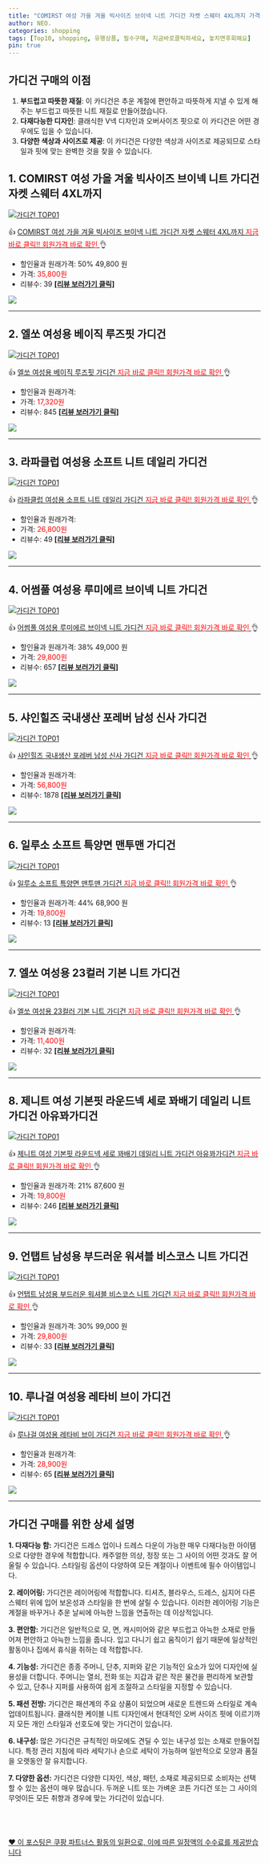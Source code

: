 ```yaml
---
title: "COMIRST 여성 가을 겨울 빅사이즈 브이넥 니트 가디건 자켓 스웨터 4XL까지 가격 최저가 할인가 가디건 최저가 추천 제품 비교"
author: NEO.
categories: shopping
tags: [Top10, shopping, 유행상품, 필수구매, 지금바로클릭하세요, 놓치면후회해요]
pin: true
---
```

## 가디건 구매의 이점
1. **부드럽고 따뜻한 재질**: 이 카디건은 추운 계절에 편안하고 따뜻하게 지낼 수 있게 해주는 부드럽고 따뜻한 니트 재질로 만들어졌습니다.
2. **다재다능한 디자인**: 클래식한 V넥 디자인과 오버사이즈 핏으로 이 카디건은 어떤 경우에도 입을 수 있습니다.
3. **다양한 색상과 사이즈로 제공**: 이 카디건은 다양한 색상과 사이즈로 제공되므로 스타일과 핏에 맞는 완벽한 것을 찾을 수 있습니다.

   

## 1. COMIRST 여성 가을 겨울 빅사이즈 브이넥 니트 가디건 자켓 스웨터 4XL까지

[![가디건 TOP01](https://thumbnail7.coupangcdn.com/thumbnails/remote/490x490ex/image/vendor_inventory/2707/6ea1014830a7753b73baf8766fb88745774ea13caa2c1e4b2eb4e47b7039.jpg)](https://link.coupang.com/re/AFFSDP?lptag=AF3617701&subid=GithubCoopas&pageKey=7616355994&traceid=V0-153&itemId=20182824707&vendorItemId=87650989563)


👍 [COMIRST 여성 가을 겨울 빅사이즈 브이넥 니트 가디건 자켓 스웨터 4XL까지 <font color=red> 지금 바로 클릭!! 회원가격 바로 확인 </font> ](https://link.coupang.com/re/AFFSDP?lptag=AF3617701&subid=GithubCoopas&pageKey=7616355994&traceid=V0-153&itemId=20182824707&vendorItemId=87650989563) 👌 


- 할인율과 원래가격: 50%  49,800   원
- 가격: <span style='color:red'>35,800원</span>
- 리뷰수: 39  [**[리뷰 보러가기 클릭]**](https://link.coupang.com/re/AFFSDP?lptag=AF3617701&subid=GithubCoopas&pageKey=7616355994&traceid=V0-153&itemId=20182824707&vendorItemId=87650989563)

[![](/discount_price.png)](https://link.coupang.com/re/AFFSDP?lptag=AF3617701&subid=GithubCoopas&pageKey=7616355994&traceid=V0-153&itemId=20182824707&vendorItemId=87650989563)

---


   

## 2. 엘쏘 여성용 베이직 루즈핏 가디건

[![가디건 TOP01](https://thumbnail8.coupangcdn.com/thumbnails/remote/490x490ex/image/rs_quotation_api/hegmdh2t/9eef0561524f440cb117d3259c358ea5.jpg)](https://link.coupang.com/re/AFFSDP?lptag=AF3617701&subid=GithubCoopas&pageKey=7480653833&traceid=V0-153&itemId=19539480195&vendorItemId=86647794117)


👍 [엘쏘 여성용 베이직 루즈핏 가디건 <font color=red> 지금 바로 클릭!! 회원가격 바로 확인 </font> ](https://link.coupang.com/re/AFFSDP?lptag=AF3617701&subid=GithubCoopas&pageKey=7480653833&traceid=V0-153&itemId=19539480195&vendorItemId=86647794117) 👌 


- 할인율과 원래가격: 
- 가격: <span style='color:red'>17,320원</span>
- 리뷰수: 845  [**[리뷰 보러가기 클릭]**](https://link.coupang.com/re/AFFSDP?lptag=AF3617701&subid=GithubCoopas&pageKey=7480653833&traceid=V0-153&itemId=19539480195&vendorItemId=86647794117)

[![](/discount_price.png)](https://link.coupang.com/re/AFFSDP?lptag=AF3617701&subid=GithubCoopas&pageKey=7480653833&traceid=V0-153&itemId=19539480195&vendorItemId=86647794117)

---


   

## 3. 라파클럽 여성용 소프트 니트 데일리 가디건

[![가디건 TOP01](https://thumbnail10.coupangcdn.com/thumbnails/remote/490x490ex/image/vendor_inventory/b441/de7ebc2b66356662b13b27ea3a871a4abf13a7b468c6e15ac7a002a5c409.jpg)](https://link.coupang.com/re/AFFSDP?lptag=AF3617701&subid=GithubCoopas&pageKey=7279190762&traceid=V0-153&itemId=18581050449&vendorItemId=85717687803)


👍 [라파클럽 여성용 소프트 니트 데일리 가디건 <font color=red> 지금 바로 클릭!! 회원가격 바로 확인 </font> ](https://link.coupang.com/re/AFFSDP?lptag=AF3617701&subid=GithubCoopas&pageKey=7279190762&traceid=V0-153&itemId=18581050449&vendorItemId=85717687803) 👌 


- 할인율과 원래가격: 
- 가격: <span style='color:red'>26,800원</span>
- 리뷰수: 49  [**[리뷰 보러가기 클릭]**](https://link.coupang.com/re/AFFSDP?lptag=AF3617701&subid=GithubCoopas&pageKey=7279190762&traceid=V0-153&itemId=18581050449&vendorItemId=85717687803)

[![](/discount_price.png)](https://link.coupang.com/re/AFFSDP?lptag=AF3617701&subid=GithubCoopas&pageKey=7279190762&traceid=V0-153&itemId=18581050449&vendorItemId=85717687803)

---


   

## 4. 어썸풀 여성용 루미에르 브이넥 니트 가디건

[![가디건 TOP01](https://thumbnail8.coupangcdn.com/thumbnails/remote/490x490ex/image/rs_quotation_api/dcwny5ki/75360f62c6db45a48069fd93fcca2149.jpg)](https://link.coupang.com/re/AFFSDP?lptag=AF3617701&subid=GithubCoopas&pageKey=7571219641&traceid=V0-153&itemId=19967628850&vendorItemId=87066212313)


👍 [어썸풀 여성용 루미에르 브이넥 니트 가디건 <font color=red> 지금 바로 클릭!! 회원가격 바로 확인 </font> ](https://link.coupang.com/re/AFFSDP?lptag=AF3617701&subid=GithubCoopas&pageKey=7571219641&traceid=V0-153&itemId=19967628850&vendorItemId=87066212313) 👌 


- 할인율과 원래가격: 38%  49,000   원
- 가격: <span style='color:red'>29,800원</span>
- 리뷰수: 657  [**[리뷰 보러가기 클릭]**](https://link.coupang.com/re/AFFSDP?lptag=AF3617701&subid=GithubCoopas&pageKey=7571219641&traceid=V0-153&itemId=19967628850&vendorItemId=87066212313)

[![](/discount_price.png)](https://link.coupang.com/re/AFFSDP?lptag=AF3617701&subid=GithubCoopas&pageKey=7571219641&traceid=V0-153&itemId=19967628850&vendorItemId=87066212313)

---


   

## 5. 샤인힐즈 국내생산 포레버 남성 신사 가디건

[![가디건 TOP01](https://thumbnail8.coupangcdn.com/thumbnails/remote/490x490ex/image/vendor_inventory/images/2018/08/23/12/6/d96dec7a-fe0d-4d1a-9ab1-d1ef3f88b9b0.jpg)](https://link.coupang.com/re/AFFSDP?lptag=AF3617701&subid=GithubCoopas&pageKey=10238044&traceid=V0-153&itemId=44928223&vendorItemId=88242446407)


👍 [샤인힐즈 국내생산 포레버 남성 신사 가디건 <font color=red> 지금 바로 클릭!! 회원가격 바로 확인 </font> ](https://link.coupang.com/re/AFFSDP?lptag=AF3617701&subid=GithubCoopas&pageKey=10238044&traceid=V0-153&itemId=44928223&vendorItemId=88242446407) 👌 


- 할인율과 원래가격: 
- 가격: <span style='color:red'>56,800원</span>
- 리뷰수: 1878  [**[리뷰 보러가기 클릭]**](https://link.coupang.com/re/AFFSDP?lptag=AF3617701&subid=GithubCoopas&pageKey=10238044&traceid=V0-153&itemId=44928223&vendorItemId=88242446407)

[![](/discount_price.png)](https://link.coupang.com/re/AFFSDP?lptag=AF3617701&subid=GithubCoopas&pageKey=10238044&traceid=V0-153&itemId=44928223&vendorItemId=88242446407)

---


   

## 6. 일루소 소프트 특양면 맨투맨 가디건

[![가디건 TOP01](https://thumbnail9.coupangcdn.com/thumbnails/remote/490x490ex/image/vendor_inventory/e6e8/9d723c85d11035c9d7eb2f6f066a0ba9c67e3aab8ce9d2c35e32588cd1f1.jpg)](https://link.coupang.com/re/AFFSDP?lptag=AF3617701&subid=GithubCoopas&pageKey=6285674093&traceid=V0-153&itemId=12927079550&vendorItemId=80199760611)


👍 [일루소 소프트 특양면 맨투맨 가디건 <font color=red> 지금 바로 클릭!! 회원가격 바로 확인 </font> ](https://link.coupang.com/re/AFFSDP?lptag=AF3617701&subid=GithubCoopas&pageKey=6285674093&traceid=V0-153&itemId=12927079550&vendorItemId=80199760611) 👌 


- 할인율과 원래가격: 44%  68,900   원
- 가격: <span style='color:red'>19,800원</span>
- 리뷰수: 13  [**[리뷰 보러가기 클릭]**](https://link.coupang.com/re/AFFSDP?lptag=AF3617701&subid=GithubCoopas&pageKey=6285674093&traceid=V0-153&itemId=12927079550&vendorItemId=80199760611)

[![](/discount_price.png)](https://link.coupang.com/re/AFFSDP?lptag=AF3617701&subid=GithubCoopas&pageKey=6285674093&traceid=V0-153&itemId=12927079550&vendorItemId=80199760611)

---


   

## 7. 엘쏘 여성용 23컬러 기본 니트 가디건

[![가디건 TOP01](https://thumbnail9.coupangcdn.com/thumbnails/remote/490x490ex/image/rs_quotation_api/loswnxh8/312109198ff54ead9c904f3ef53555ca.jpg)](https://link.coupang.com/re/AFFSDP?lptag=AF3617701&subid=GithubCoopas&pageKey=7578140706&traceid=V0-153&itemId=19999328448&vendorItemId=87096536943)


👍 [엘쏘 여성용 23컬러 기본 니트 가디건 <font color=red> 지금 바로 클릭!! 회원가격 바로 확인 </font> ](https://link.coupang.com/re/AFFSDP?lptag=AF3617701&subid=GithubCoopas&pageKey=7578140706&traceid=V0-153&itemId=19999328448&vendorItemId=87096536943) 👌 


- 할인율과 원래가격: 
- 가격: <span style='color:red'>11,400원</span>
- 리뷰수: 32  [**[리뷰 보러가기 클릭]**](https://link.coupang.com/re/AFFSDP?lptag=AF3617701&subid=GithubCoopas&pageKey=7578140706&traceid=V0-153&itemId=19999328448&vendorItemId=87096536943)

[![](/discount_price.png)](https://link.coupang.com/re/AFFSDP?lptag=AF3617701&subid=GithubCoopas&pageKey=7578140706&traceid=V0-153&itemId=19999328448&vendorItemId=87096536943)

---


   

## 8. 제니트 여성 기본핏 라운드넥 세로 꽈배기 데일리 니트 가디건 아유꽈가디건

[![가디건 TOP01](https://thumbnail10.coupangcdn.com/thumbnails/remote/490x490ex/image/vendor_inventory/27cf/41315e73b97ba2aa422b994a858669befdbf88c34323f8392d583595955e.jpg)](https://link.coupang.com/re/AFFSDP?lptag=AF3617701&subid=GithubCoopas&pageKey=7101543316&traceid=V0-153&itemId=17728305540&vendorItemId=84970716211)


👍 [제니트 여성 기본핏 라운드넥 세로 꽈배기 데일리 니트 가디건 아유꽈가디건 <font color=red> 지금 바로 클릭!! 회원가격 바로 확인 </font> ](https://link.coupang.com/re/AFFSDP?lptag=AF3617701&subid=GithubCoopas&pageKey=7101543316&traceid=V0-153&itemId=17728305540&vendorItemId=84970716211) 👌 


- 할인율과 원래가격: 21%  87,600   원
- 가격: <span style='color:red'>19,800원</span>
- 리뷰수: 246  [**[리뷰 보러가기 클릭]**](https://link.coupang.com/re/AFFSDP?lptag=AF3617701&subid=GithubCoopas&pageKey=7101543316&traceid=V0-153&itemId=17728305540&vendorItemId=84970716211)

[![](/discount_price.png)](https://link.coupang.com/re/AFFSDP?lptag=AF3617701&subid=GithubCoopas&pageKey=7101543316&traceid=V0-153&itemId=17728305540&vendorItemId=84970716211)

---


   

## 9. 언탭트 남성용 부드러운 워셔블 비스코스 니트 가디건

[![가디건 TOP01](https://thumbnail6.coupangcdn.com/thumbnails/remote/490x490ex/image/vendor_inventory/afed/51110c63cfec6befa9506e85e70d3c3d95fbda452700e144bb73170cea40.jpg)](https://link.coupang.com/re/AFFSDP?lptag=AF3617701&subid=GithubCoopas&pageKey=5333615179&traceid=V0-153&itemId=7791998237&vendorItemId=87251397858)


👍 [언탭트 남성용 부드러운 워셔블 비스코스 니트 가디건 <font color=red> 지금 바로 클릭!! 회원가격 바로 확인 </font> ](https://link.coupang.com/re/AFFSDP?lptag=AF3617701&subid=GithubCoopas&pageKey=5333615179&traceid=V0-153&itemId=7791998237&vendorItemId=87251397858) 👌 


- 할인율과 원래가격: 30%  99,000   원
- 가격: <span style='color:red'>29,800원</span>
- 리뷰수: 33  [**[리뷰 보러가기 클릭]**](https://link.coupang.com/re/AFFSDP?lptag=AF3617701&subid=GithubCoopas&pageKey=5333615179&traceid=V0-153&itemId=7791998237&vendorItemId=87251397858)

[![](/discount_price.png)](https://link.coupang.com/re/AFFSDP?lptag=AF3617701&subid=GithubCoopas&pageKey=5333615179&traceid=V0-153&itemId=7791998237&vendorItemId=87251397858)

---


   

## 10. 루나걸 여성용 레타비 브이 가디건

[![가디건 TOP01](https://thumbnail9.coupangcdn.com/thumbnails/remote/490x490ex/image/rs_quotation_api/ztjqa69q/6b26a9e79c3c4a74b295ff95d2d61afd.jpg)](https://link.coupang.com/re/AFFSDP?lptag=AF3617701&subid=GithubCoopas&pageKey=7580900430&traceid=V0-153&itemId=20011725291&vendorItemId=87028452998)


👍 [루나걸 여성용 레타비 브이 가디건 <font color=red> 지금 바로 클릭!! 회원가격 바로 확인 </font> ](https://link.coupang.com/re/AFFSDP?lptag=AF3617701&subid=GithubCoopas&pageKey=7580900430&traceid=V0-153&itemId=20011725291&vendorItemId=87028452998) 👌 


- 할인율과 원래가격: 
- 가격: <span style='color:red'>28,900원</span>
- 리뷰수: 65  [**[리뷰 보러가기 클릭]**](https://link.coupang.com/re/AFFSDP?lptag=AF3617701&subid=GithubCoopas&pageKey=7580900430&traceid=V0-153&itemId=20011725291&vendorItemId=87028452998)

[![](/discount_price.png)](https://link.coupang.com/re/AFFSDP?lptag=AF3617701&subid=GithubCoopas&pageKey=7580900430&traceid=V0-153&itemId=20011725291&vendorItemId=87028452998)

---
## 가디건 구매를 위한 상세 설명
**1. 다재다능 함:** 가디건은 드레스 업이나 드레스 다운이 가능한 매우 다재다능한 아이템으로 다양한 경우에 적합합니다. 캐주얼한 의상, 정장 또는 그 사이의 어떤 것과도 잘 어울릴 수 있습니다. 스타일링 옵션이 다양하여 모든 계절이나 이벤트에 필수 아이템입니다.

**2. 레이어링:** 가디건은 레이어링에 적합합니다. 티셔츠, 블라우스, 드레스, 심지어 다른 스웨터 위에 입어 보온성과 스타일을 한 번에 살릴 수 있습니다. 이러한 레이어링 기능은 계절을 바꾸거나 추운 날씨에 아늑한 느낌을 연출하는 데 이상적입니다.

**3. 편안함:** 가디건은 일반적으로 모, 면, 캐시미어와 같은 부드럽고 아늑한 소재로 만들어져 편안하고 아늑한 느낌을 줍니다. 입고 다니기 쉽고 움직이기 쉽기 때문에 일상적인 활동이나 집에서 휴식을 취하는 데 적합합니다.

**4. 기능성:** 가디건은 종종 주머니, 단추, 지퍼와 같은 기능적인 요소가 있어 디자인에 실용성을 더합니다. 주머니는 열쇠, 전화 또는 지갑과 같은 작은 물건을 편리하게 보관할 수 있고, 단추나 지퍼를 사용하여 쉽게 조절하고 스타일을 지정할 수 있습니다.

**5. 패션 전방:** 가디건은 패션계의 주요 상품이 되었으며 새로운 트렌드와 스타일로 계속 업데이트됩니다. 클래식한 케이블 니트 디자인에서 현대적인 오버 사이즈 핏에 이르기까지 모든 개인 스타일과 선호도에 맞는 가디건이 있습니다.

**6. 내구성:** 많은 가디건은 규칙적인 마모에도 견딜 수 있는 내구성 있는 소재로 만들어집니다. 특정 관리 지침에 따라 세탁기나 손으로 세탁이 가능하며 일반적으로 모양과 품질을 오랫동안 잘 유지합니다.

**7. 다양한 옵션:** 가디건은 다양한 디자인, 색상, 패턴, 소재로 제공되므로 소비자는 선택할 수 있는 옵션이 매우 많습니다. 두꺼운 니트 또는 가벼운 코튼 가디건 또는 그 사이의 무엇이든 모든 취향과 경우에 맞는 가디건이 있습니다.<br><br><br><br><br> [ ❤  이 포스팅은 쿠팡 파트너스 활동의 일환으로, 이에 따른 일정액의 수수료를 제공받습니다](https://link.coupang.com/a/bcEFyh)
